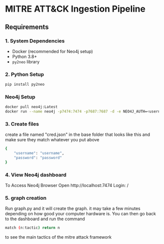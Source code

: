 # MITRE ATT&CK Ingestion Pipeline

## Requirements

### 1.  System Dependencies
- Docker (recommended for Neo4j setup)
- Python 3.8+
- `py2neo` library

### 2. Python Setup
```bash
pip install py2neo
```
### Neo4j Setup
```bash
docker pull neo4j:Latest
docker run --name neo4j -p7474:7474 -p7687:7687 -d -e NEO4J_AUTH=<username>/<password> neo4j:Latest
```
### 3. Create files

create a file named "cred.json" in the base folder that looks like this and make sure they match whatever you put above

```bash
{
    "username": "username",
    "password": "password"
}
```
### 4. View Neo4j dashboard
To Access Neo4j Browser
Open http://localhost:7474 Login: <username> / <password>

### 5. graph creation
Run graph.py and it will create the graph. it may take a few minutes depending on how good your computer hardware is. You can then go back to the dashboard and run the command
``` bash
match (n:tactic) return n
```
to see the main tactics of the mitre attack framework